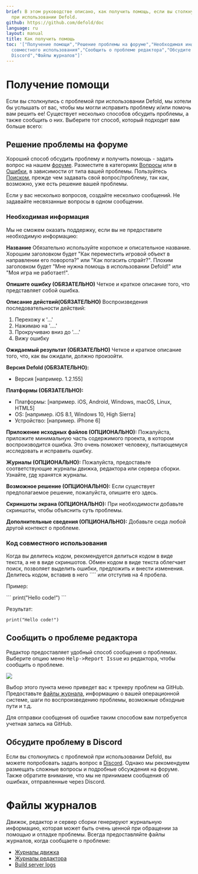 ```yaml
---
brief: В этом руководстве описано, как получить помощь, если вы столкнулись с проблемой
  при использовании Defold.
github: https://github.com/defold/doc
language: ru
layout: manual
title: Как получить помощь
toc: '["Получение помощи","Решение проблемы на форуме","Необходимая информация","Код
  совместного использования","Сообщить о проблеме редактора","Обсудите проблему в
  Discord","Файлы журналов"]'
---
```


# Получение помощи

Если вы столкнулись с проблемой при использовании Defold, мы хотели бы услышать от вас, чтобы мы могли исправить проблему и/или помочь вам решить ее! Существует несколько способов обсудить проблемы, а также сообщить о них. Выберите тот способ, который подходит вам больше всего:

## Решение проблемы на форуме

Хороший способ обсудить проблему и получить помощь - задать вопрос на нашем [форуме](https://forum.defold.com). Разместите в категориях [Вопросы](https://forum.defold.com/c/questions) или в [Ошибки](https://forum.defold.com/c/bugs), в зависимости от типа вашей проблемы. Пользуйтесь [Поиском](https://forum.defold.com/search), прежде чем задавать свой вопрос/проблему, так как, возможно, уже есть решение вашей проблемы.

Если у вас несколько вопросов, создайте несколько сообщений. Не задавайте несвязанные вопросы в одном сообщении.

### Необходимая информация
Мы не сможем оказать поддержку, если вы не предоставите необходимую информацию:

**Название**
Обязательно используйте короткое и описательное название. Хорошим заголовком будет "Как переместить игровой объект в направлении его поворота?" или "Как погасить спрайт?". Плохим заголовком будет "Мне нужна помощь в использовании Defold!" или "Моя игра не работает!".

**Опишите ошибку (ОБЯЗАТЕЛЬНО)**
Четкое и краткое описание того, что представляет собой ошибка.

**Описание действий(ОБЯЗАТЕЛЬНО)**
Воспроизведения последовательности действий:
1. Перехожу к '...'
2. Нажимаю на '....'
3. Прокручиваю вниз до '....'
4. Вижу ошибку

**Ожидаемый результат (ОБЯЗАТЕЛЬНО)**
Четкое и краткое описание того, что, как вы ожидали, должно произойти.

**Версия Defold (ОБЯЗАТЕЛЬНО):**
  - Версия [например. 1.2.155]

**Платформы (ОБЯЗАТЕЛЬНО):**
 - Платформы: [например. iOS, Android, Windows, macOS, Linux, HTML5]
 - OS: [например. iOS 8.1, Windows 10, High Sierra]
 - Устройство: [например. iPhone 6]

**Приложение исходных файлов (ОПЦИОНАЛЬНО):**
Пожалуйста, приложите минимальную часть содержимого проекта, в котором воспроизводится ошибка. Это очень поможет человеку, пытающемуся исследовать и исправить ошибку.

**Журналы (ОПЦИОНАЛЬНО):**
Пожалуйста, предоставьте соответствующие журналы движка, редактора или сервера сборки. Узнайте, [где](#log-files) хранятся журналы.

**Возможное решение (ОПЦИОНАЛЬНО):**
Если существует предполагаемое решение, пожалуйста, опишите его здесь.

**Скриншоты экрана (ОПЦИОНАЛЬНО):**
При необходимости добавьте скриншоты, чтобы объяснить суть проблемы.

**Дополнительные сведения (ОПЦИОНАЛЬНО):**
Добавьте сюда любой другой контекст о проблеме.


### Код совместного использования
Когда вы делитесь кодом, рекомендуется делиться кодом в виде текста, а не в виде скриншотов. Обмен кодом в виде текста облегчает поиск, позволяет выделить ошибки, предложить и внести изменения. Делитесь кодом, вставив в него \`\`\`\` или отступив на 4 пробела.

Пример:

\`\`\`
print("Hello code!")
\`\`\`

Результат:

```
print("Hello code!")
```


## Сообщить о проблеме редактора

Редактор предоставляет удобный способ сообщения о проблемах. Выберите опцию меню <kbd>Help->Report Issue</kbd> из редактора, чтобы сообщить о проблеме.

![](/manuals/images/getting_help/report_issue.png)

Выбор этого пункта меню приведет вас к трекеру проблем на GitHub. Предоставьте [файлы журнала](#log-files), информацию о вашей операционной системе, шаги по воспроизведению проблемы, возможные обходные пути и т.д.

<div class='sidenote' markdown='1'>
Для отправки сообщения об ошибке таким способом вам потребуется учетная запись на GitHub.
</div>


## Обсудите проблему в Discord

Если вы столкнулись с проблемой при использовании Defold, вы можете попробовать задать вопрос в [Discord](https://www.defold.com/discord/). Однако мы рекомендуем размещать сложные вопросы и подробные обсуждения на форуме. Также обратите внимание, что мы не принимаем сообщения об ошибках, отправленные через Discord.


# Файлы журналов

Движок, редактор и сервер сборки генерируют журнальную информацию, которая может быть очень ценной при обращении за помощью и отладке проблемы. Всегда предоставляйте файлы журналов, когда сообщаете о проблеме:

* [Журналы движка](/ru/manuals/debugging-game-and-system-logs)
* [Журналы редактора](/ru/manuals/editor#editor-logs)
* [Build server logs](/ru/manuals/extensions#build-server-logs)